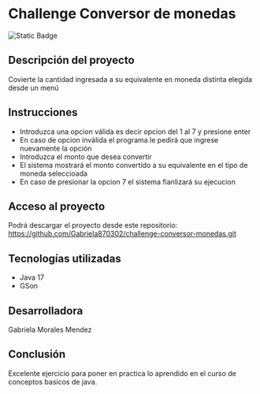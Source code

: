# Challenge Conversor de monedas
![Static Badge](https://img.shields.io/badge/build-passing-brightgreen)

## Descripción del proyecto
Covierte la cantidad ingresada a su equivalente en moneda distinta elegida desde un menú

## Instrucciones
* Introduzca una opcion válida es decir opcion del 1 al 7 y presione enter
* En caso de opcion inválida el programa le pedirá que ingrese nuevamente la opción
* Introduzca el monto que desea convertir
* El sistema mostrará el monto convertido a su equivalente en el tipo de moneda seleccioada
* En caso de presionar la opcion 7 el sistema fianlizará su ejecucion

## Acceso al proyecto
Podrá descargar el proyecto desde este repositorio:
https://github.com/Gabriela870302/challenge-conversor-monedas.git


## Tecnologías utilizadas
* Java 17
* GSon


## Desarrolladora
Gabriela Morales Mendez


## Conclusión
Excelente ejercicio para poner en practica lo aprendido en el curso de conceptos basicos de java.

